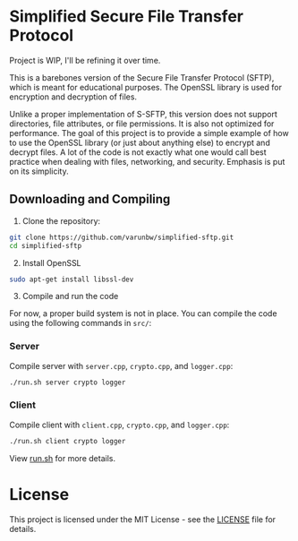 # Simplified Secure File Transfer Protocol

Project is WIP, I'll be refining it over time.

This is a barebones version of the Secure File Transfer Protocol (SFTP), which is meant for educational purposes. The OpenSSL library is used for encryption and decryption of files.

Unlike a proper implementation of S-SFTP, this version does not support directories, file attributes, or file permissions. It is also not optimized for performance. The goal of this project is to provide a simple example of how to use the OpenSSL library (or just about anything else) to encrypt and decrypt files. A lot of the code is not exactly what one would call best practice when dealing with files, networking, and security. Emphasis is put on its simplicity.

## Downloading and Compiling

1. Clone the repository:
```bash
git clone https://github.com/varunbw/simplified-sftp.git
cd simplified-sftp
```

2. Install OpenSSL
```bash
sudo apt-get install libssl-dev
```

3. Compile and run the code

For now, a proper build system is not in place. You can compile the code using the following commands in `src/`:

### Server
Compile server with `server.cpp`, `crypto.cpp`, and `logger.cpp`:
```bash
./run.sh server crypto logger
```

### Client
Compile client with `client.cpp`, `crypto.cpp`, and `logger.cpp`:
```bash
./run.sh client crypto logger
```

View [run.sh](src/run.sh) for more details.


# License
This project is licensed under the MIT License - see the [LICENSE](LICENSE) file for details.